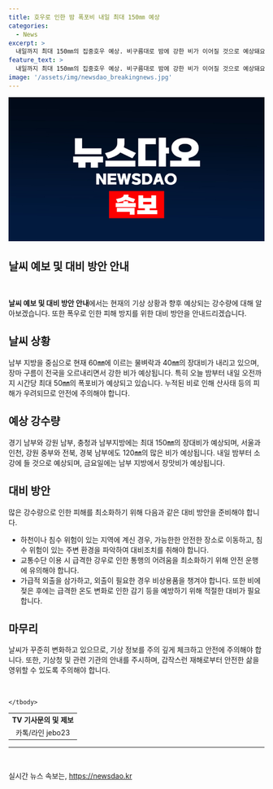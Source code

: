 ```yaml
---
title: 호우로 인한 밤 폭포비 내일 최대 150㎜ 예상
categories:
  - News
excerpt: >
  내일까지 최대 150㎜의 집중호우 예상. 비구름대로 밤에 강한 비가 이어질 것으로 예상돼요. 경북 고령에서 시간당 60㎜의 물벼락도 관측됐고, 다양한 지역에서 많은 비가 내렸어요. 기상청은 정체전선으로 비가 이어질 것을 예측하고, 피해 없도록 주의를 당부했습니다.
feature_text: >
  내일까지 최대 150㎜의 집중호우 예상. 비구름대로 밤에 강한 비가 이어질 것으로 예상돼요. 경북 고령에서 시간당 60㎜의 물벼락도 관측됐고, 다양한 지역에서 많은 비가 내렸어요. 기상청은 정체전선으로 비가 이어질 것을 예측하고, 피해 없도록 주의를 당부했습니다.
image: '/assets/img/newsdao_breakingnews.jpg'
---
```


<p><img src="/assets/img/newsdao_breakingnews.jpg" alt="pcversion 속보" /></p>

<h2>날씨 예보 및 대비 방안 안내</h2>

<p data-ke-size="size16">&nbsp;</p>

<p><b>날씨 예보 및 대비 방안 안내</b>에서는 현재의 기상 상황과 향후 예상되는 강수량에 대해 알아보겠습니다. 또한 폭우로 인한 피해 방지를 위한 대비 방안을 안내드리겠습니다.</p>

<h2 data-ke-size="size26">날씨 상황</h2>

<p>남부 지방을 중심으로 현재 60㎜에 이르는 물벼락과 40㎜의 장대비가 내리고 있으며, 장마 구름이 전국을 오르내리면서 강한 비가 예상됩니다. 특히 오늘 밤부터 내일 오전까지 시간당 최대 50㎜의 폭포비가 예상되고 있습니다. 누적된 비로 인해 산사태 등의 피해가 우려되므로 안전에 주의해야 합니다.</p>

<h2 data-ke-size="size26">예상 강수량</h2>

<p>경기 남부와 강원 남부, 충청과 남부지방에는 최대 150㎜의 장대비가 예상되며, 서울과 인천, 강원 중부와 전북, 경북 남부에도 120㎜의 많은 비가 예상됩니다. 내일 밤부터 소강에 들 것으로 예상되며, 금요일에는 남부 지방에서 장맛비가 예상됩니다.</p>

<h2 data-ke-size="size26">대비 방안</h2>

<p>많은 강수량으로 인한 피해를 최소화하기 위해 다음과 같은 대비 방안을 준비해야 합니다.</p>

<ul>
    <li>하천이나 침수 위험이 있는 지역에 계신 경우, 가능한한 안전한 장소로 이동하고, 침수 위험이 있는 주변 환경을 파악하여 대비조치를 취해야 합니다.</li>
    <li>교통수단 이용 시 급격한 강우로 인한 통행의 어려움을 최소화하기 위해 안전 운행에 유의해야 합니다.</li>
    <li>가급적 외출을 삼가하고, 외출이 필요한 경우 비상용품을 챙겨야 합니다. 또한 비에 젖은 후에는 급격한 온도 변화로 인한 감기 등을 예방하기 위해 적절한 대비가 필요합니다.</li>
</ul>

<h2 data-ke-size="size26">마무리</h2>

<p>날씨가 꾸준히 변화하고 있으므로, 기상 정보를 주의 깊게 체크하고 안전에 주의해야 합니다. 또한, 기상청 및 관련 기관의 안내를 주시하며, 갑작스런 재해로부터 안전한 삶을 영위할 수 있도록 주의해야 합니다.</p>

<p data-ke-size="size16">&nbsp;</p>

<table>
    <tbody>
        <tr>
            <td style="text-align: center; height: 17px;"><b>TV 기사문의 및 제보</b></td>
        </tr>
        <tr>
            <td style="text-align: center; height: 17px;">카톡/라인 jebo23</td>
        </tr>

    </tbody>
</table>

<hr>

<p data-ke-size="size16">&nbsp;</p>
실시간 뉴스 속보는, <a href="https://newsdao.kr" rel="dofollow">https://newsdao.kr</a>


